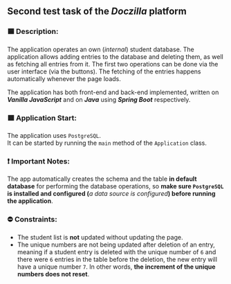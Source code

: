 ## Second test task of the _Doczilla_ platform
### 🟦 Description:
The application operates an own (_internal_) student database. The application allows adding entries to the database and deleting them, as well as fetching all entries from it. The first two operations can be done via the user interface (via the buttons). The fetching of the entries happens automatically whenever the page loads.

The application has both front-end and back-end implemented, written on _**Vanilla JavaScript**_ and on _**Java**_ using _**Spring Boot**_ respectively.

### 🟩 Application Start:
The application uses `PostgreSQL`.\
It can be started by running the ```main``` method of the ```Application``` class.

### ❗ Important Notes:
The app automatically creates the schema and the table **in default database** for performing the database operations, so **make sure `PostgreSQL` is installed and configured (**_a data source is configured_**) before running the application**.

### ⛔ Constraints:
* The student list is **not** updated without updating the page.
* The unique numbers are not being updated after deletion of an entry, meaning if a student entry is deleted with the unique number of `6` and there were `6` entries in the table before the deletion, the new entry will have a unique number `7`. In other words, **the increment of the unique numbers does not reset**.